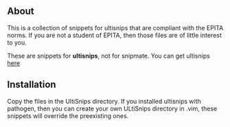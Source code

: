 About
-----

This is a collection of snippets for ultisnips that are compliant with
the EPITA norms. If you are not a student of EPITA, then those files are of
little interest to you.

These are snippets for **ultisnips**, not for snipmate.
You can get ultisnips [here](https://github.com/SirVer/ultisnips)

Installation
------------

Copy the files in the UltiSnips directory. If you installed ultisnips with
pathogen, then you can create your own ULtiSnips directory in .vim, these
snippets will override the preexisting ones.
